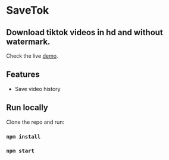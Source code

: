 # SaveTok

## Download tiktok videos in hd and without watermark.

Check the live [demo](https://savetok.vercel.app).

## Features

- Save video history

## Run locally

Clone the repo and run:

### `npm install`

### `npm start`
